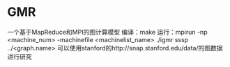 # GMR
一个基于MapReduce和MPI的图计算模型
编译：make
运行：mpirun -np <machine_num> -machinefile <machinelist_name> ./igmr sssp ../<graph.name>
可以使用stanford的http://snap.stanford.edu/data/的图数据进行研究
